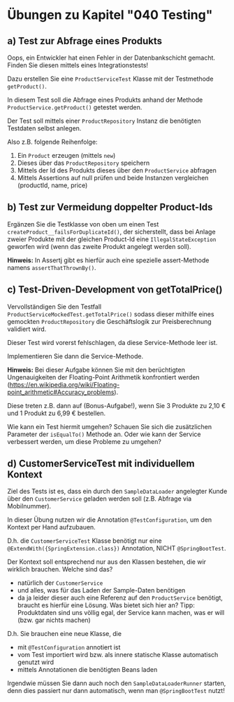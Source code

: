 # Übungen zu Kapitel "040 Testing"

## a) Test zur Abfrage eines Produkts

Oops, ein Entwickler hat einen Fehler in der Datenbankschicht
gemacht. Finden Sie diesen mittels eines Integrationstests!

Dazu erstellen Sie eine `ProductServiceTest` Klasse mit der Testmethode
`getProduct()`.

In diesem Test soll die Abfrage eines Produkts anhand der Methode `ProductService.getProduct()`
getestet werden.

Der Test soll mittels einer `ProductRepository` Instanz
die benötigten Testdaten selbst anlegen.

Also z.B. folgende Reihenfolge:

1. Ein `Product` erzeugen (mittels `new`)
2. Dieses über das `ProductRepository` speichern
3. Mittels der Id des Produkts dieses über den `ProductService` abfragen
4. Mittels Assertions auf null prüfen und beide Instanzen vergleichen (productId, name, price)

## b) Test zur Vermeidung doppelter Product-Ids

Ergänzen Sie die Testklasse von oben um einen Test `createProduct__failsForDuplicateId()`,
der sicherstellt, dass bei Anlage
zweier Produkte mit der gleichen Product-Id eine `IllegalStateException` geworfen wird (wenn
das zweite Produkt angelegt werden soll).

**Hinweis:** In Assertj gibt es hierfür auch eine spezielle assert-Methode
namens `assertThatThrownBy()`.

## c) Test-Driven-Development von getTotalPrice()

Vervollständigen Sie den Testfall `ProductServiceMockedTest.getTotalPrice()`
sodass dieser mithilfe eines gemockten `ProductRepository` die Geschäftslogik zur
Preisberechnung validiert wird.

Dieser Test wird vorerst fehlschlagen, da diese Service-Methode leer ist.

Implementieren Sie dann die Service-Methode.

**Hinweis:** Bei dieser Aufgabe können Sie mit den berüchtigten Ungenauigkeiten der Floating-Point
Arithmetik
konfrontiert werden (https://en.wikipedia.org/wiki/Floating-point_arithmetic#Accuracy_problems).

Diese treten z.B. dann auf (Bonus-Aufgabe!), wenn Sie 3 Produkte zu 2,10 € und 1 Produkt zu 6,99 €
bestellen.

Wie kann ein Test hiermit umgehen? Schauen Sie sich die zusätzlichen Parameter der `isEqualTo()`
Methode an.
Oder wie kann der Service verbessert werden, um diese Probleme zu umgehen?

## d) CustomerServiceTest mit individuellem Kontext

Ziel des Tests ist es, dass ein durch den `SampleDataLoader` angelegter Kunde über den
`CustomerService` geladen werden soll (z.B. Abfrage via Mobilnummer).

In dieser Übung nutzen wir die Annotation `@TestConfiguration`, um den Kontext per Hand aufzubauen.

D.h. die `CustomerServiceTest` Klasse benötigt nur eine `@ExtendWith({SpringExtension.class})`
Annotation, NICHT `@SpringBootTest`.

Der Kontext soll entsprechend nur aus den Klassen bestehen, die wir wirklich brauchen. Welche sind das?

* natürlich der `CustomerService`
* und alles, was für das Laden der Sample-Daten benötigen
* da ja leider dieser auch eine Referenz auf den `ProductService` benötigt, braucht es hierfür eine Lösung. Was bietet
  sich hier an? Tipp: Produktdaten sind uns völlig egal, der Service kann machen, was er will (bzw. gar nichts machen)

D.h. Sie brauchen eine neue Klasse, die

* mit `@TestConfiguration` annotiert ist
* vom Test importiert wird bzw. als innere statische Klasse automatisch genutzt wird
* mittels Annotationen die benötigten Beans laden

Irgendwie müssen Sie dann auch noch den `SampleDataLoaderRunner` starten, denn dies passiert
nur dann automatisch, wenn man `@SpringBootTest` nutzt!